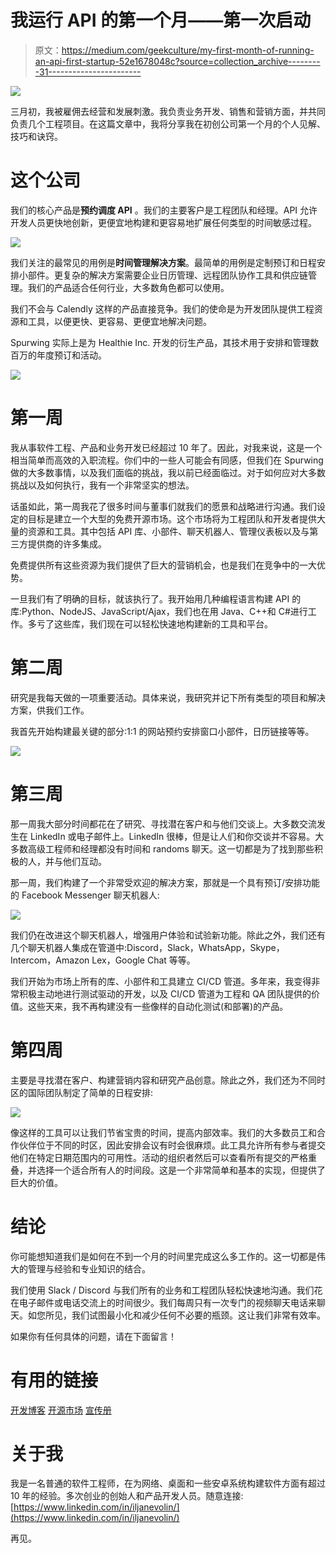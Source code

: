 # 我运行 API 的第一个月——第一次启动

> 原文：<https://medium.com/geekculture/my-first-month-of-running-an-api-first-startup-52e1678048c?source=collection_archive---------31----------------------->

![](img/4c04269f63400ea5dbf0758384ba40fa.png)

三月初，我被雇佣去经营和发展刺激。我负责业务开发、销售和营销方面，并共同负责几个工程项目。在这篇文章中，我将分享我在初创公司第一个月的个人见解、技巧和诀窍。

# 这个公司

我们的核心产品是**预约调度 API** 。我们的主要客户是工程团队和经理。API 允许开发人员更快地创新，更便宜地构建和更容易地扩展任何类型的时间敏感过程。

![](img/6398de6d8d6bd3e9b5235d977c603586.png)

我们关注的最常见的用例是**时间管理解决方案**。最简单的用例是定制预订和日程安排小部件。更复杂的解决方案需要企业日历管理、远程团队协作工具和供应链管理。我们的产品适合任何行业，大多数角色都可以使用。

我们不会与 Calendly 这样的产品直接竞争。我们的使命是为开发团队提供工程资源和工具，以便更快、更容易、更便宜地解决问题。

Spurwing 实际上是为 Healthie Inc. 开发的衍生产品，其技术用于安排和管理数百万的年度预订和活动。

![](img/a1fd9d18bf746d19d1fb88eda0dac650.png)

# 第一周

我从事软件工程、产品和业务开发已经超过 10 年了。因此，对我来说，这是一个相当简单而高效的入职流程。你们中的一些人可能会有同感，但我们在 Spurwing 做的大多数事情，以及我们面临的挑战，我以前已经面临过。对于如何应对大多数挑战以及如何执行，我有一个非常坚实的想法。

话虽如此，第一周我花了很多时间与董事们就我们的愿景和战略进行沟通。我们设定的目标是建立一个大型的免费开源市场。这个市场将为工程团队和开发者提供大量的资源和工具。其中包括 API 库、小部件、聊天机器人、管理仪表板以及与第三方提供商的许多集成。

免费提供所有这些资源为我们提供了巨大的营销机会，也是我们在竞争中的一大优势。

一旦我们有了明确的目标，就该执行了。我开始用几种编程语言构建 API 的库:Python、NodeJS、JavaScript/Ajax，我们也在用 Java、C++和 C#进行工作。多亏了这些库，我们现在可以轻松快速地构建新的工具和平台。

# 第二周

研究是我每天做的一项重要活动。具体来说，我研究并记下所有类型的项目和解决方案，供我们工作。

我首先开始构建最关键的部分:1:1 的网站预约安排窗口小部件，日历链接等等。

![](img/7bd043ba0c75c8ed1bc921860f4a41c8.png)

# 第三周

那一周我大部分时间都花在了研究、寻找潜在客户和与他们交谈上。大多数交流发生在 LinkedIn 或电子邮件上。LinkedIn 很棒，但是让人们和你交谈并不容易。大多数高级工程师和经理都没有时间和 randoms 聊天。这一切都是为了找到那些积极的人，并与他们互动。

那一周，我们构建了一个非常受欢迎的解决方案，那就是一个具有预订/安排功能的 Facebook Messenger 聊天机器人:

![](img/0ffa085ad3d0c0cab289fefe97eb3323.png)

我们仍在改进这个聊天机器人，增强用户体验和试验新功能。除此之外，我们还有几个聊天机器人集成在管道中:Discord，Slack，WhatsApp，Skype，Intercom，Amazon Lex，Google Chat 等等。

我们开始为市场上所有的库、小部件和工具建立 CI/CD 管道。多年来，我变得非常积极主动地进行测试驱动的开发，以及 CI/CD 管道为工程和 QA 团队提供的价值。这些天来，我不再构建没有一些像样的自动化测试(和部署)的产品。

# 第四周

主要是寻找潜在客户、构建营销内容和研究产品创意。除此之外，我们还为不同时区的国际团队制定了简单的日程安排:

![](img/baa12e9623d381d9f393f8ca22ca0872.png)

像这样的工具可以让我们节省宝贵的时间，提高内部效率。我们的大多数员工和合作伙伴位于不同的时区，因此安排会议有时会很麻烦。此工具允许所有参与者提交他们在特定日期范围内的可用性。活动的组织者然后可以查看所有提交的严格重叠，并选择一个适合所有人的时间段。这是一个非常简单和基本的实现，但提供了巨大的价值。

# 结论

你可能想知道我们是如何在不到一个月的时间里完成这么多工作的。这一切都是伟大的管理与经验和专业知识的结合。

我们使用 Slack / Discord 与我们所有的业务和工程团队轻松快速地沟通。我们花在电子邮件或电话交流上的时间很少。我们每周只有一次专门的视频聊天电话来聊天。如您所见，我们试图最小化和减少任何不必要的瓶颈。这让我们非常有效率。

如果你有任何具体的问题，请在下面留言！

# 有用的链接

[开发博客](https://dev.to/spurwing)
[开源市场](https://github.com/Spurwingio/)
[宣传册](https://www.slideshare.net/IljaNevolin/time-management-tools-appointment-scheduling-software-and-booking-solutions-for-business-teams)

# 关于我

我是一名普通的软件工程师，在为网络、桌面和一些安卓系统构建软件方面有超过 10 年的经验。多次创业的创始人和产品开发人员。随意连接:[https://www.linkedin.com/in/iljanevolin/](https://www.linkedin.com/in/iljanevolin/)

再见。
